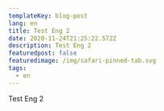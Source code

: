 ```yaml
---
templateKey: blog-post
lang: en
title: Test Eng 2
date: 2020-11-24T21:25:22.572Z
description: Test Eng 2
featuredpost: false
featuredimage: /img/safari-pinned-tab.svg
tags:
  - en
---
```

Test Eng 2